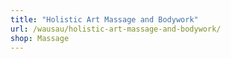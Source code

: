 ```yaml
---
title: "Holistic Art Massage and Bodywork"
url: /wausau/holistic-art-massage-and-bodywork/
shop: Massage
---
```

